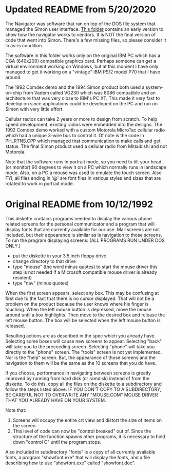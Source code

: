 # Updated README from 5/20/2020

The Navigator was software that ran on top of the DOS file system that managed the Simon
user interface. [This folder](https://github.com/simoneer/history/tree/master/PreComdexDemoSW) contains an early version to show how the navigator works to vendors.
It is NOT the final version of code that went into Simon. There's a few missing files, so please consider
it in as-is condition.

The software in this folder works only on the original IBM PC which has a CGA (640x200) compatible graphics card.
Perhaps someone can get a virtual environment working on Windows, but at this moment I have only
managed to get it working on a "vintage" IBM PS/2 model P70 that I have around. 

The 1992 Comdex demo and the 1994 Simon product both used a system-on-chip from Vadem called VG230 which was 8086 compatible
and an architecture that was very close to IBM's PC XT. This made it very fast to develop on since applications
could be developed on the PC and run on Simon with very little effort.

Cellular radios can take 2 years or more to design from scratch. To help speed development, existing radios were embedded into the designs. The 1992 Comdex demo worked with a custom Motorola MicroTac cellular radio which had a unique 3-wire bus to control it. Of note
is the code in PH_RTNS.CPP which managed that communication to make calls and get status. The final Simon product
used a cellular radio from Mitsubishi and not Motorola.

Note that the software runs in portrait mode, so you need to tilt your head (or monitor) 90 degrees to view it on a PC which
normally runs in landscape mode. Also, on a PC a mouse was used to emulate the touch screen.
Also FYI, all files ending in '@' are font files in various styles and sizes that are rotated to work in portrait mode.

# Original README from 10/12/1992

This diskette contains programs needed to display the various phone related
screens for the personal communicator and a program that will display fonts
that are currently available for our use.  Mail screens are not included,
but their appearance is similar as is navigation to those screens.  To run
the program displaying screens:  (ALL PROGRAMS RUN UNDER DOS ONLY.)

* put the diskette in your 3.5 inch floppy drive
* change directory to that drive
* type "mouse" (the word minus quotes) to start the mouse driver this step is not needed if a Microsoft compatible mouse driver is already resident)
* type "nav" (minus quotes)

When the first screen appears, select any box.  This may be confusing at
first due to the fact that there is no cursor displayed.  That will not be a
problem on the product because the user knows where his finger is touching.
When the left mouse button is depressed, move the mouse around until a box
highlights.  Then move to the desired box and release the left mouse button.
The box will be selected when the left mouse button is released.

Resulting actions are as described in the spec which you already have.
Selecting some boxes will cause new screens to appear.  Selecting "back"
will take you to the preceeding screen.  Selecting "phone" will take you
directly to the "phone" screen.  The "tools" screen is not yet implemented.
Nor is the "help" screen.  But, the appearance of those screens and the
navigation to them will be the same as the 10 screens that you do have.

If you choose, performance in navigating between screens is greatly improved
by running from hard disk (or ramdisk) instead of from the diskette.  To do
this, copy all the files on the diskette to a subdirectory and follow the
steps listed above.  IF YOU DON'T COPY TO A SUBDIRECTORY, BE CAREFUL NOT TO
OVERWRITE ANY "MOUSE.COM" MOUSE DRIVER THAT YOU ALREADY HAVE ON YOUR SYSTEM.

Note that:
1. Screens will occupy the entire crt view and distort the size of items on the screen.
2. This level of code can now be "control breaked" out of.  Since the structure of the function spawns other programs, it is necessary to hold down "control C" until the program stops.

Also included in subdirectory "fonts" is a copy of all currently available
fonts, a program "showfont.exe" that will display the fonts, and a file
describing how to use "showfont.exe" called "showfont.doc".
